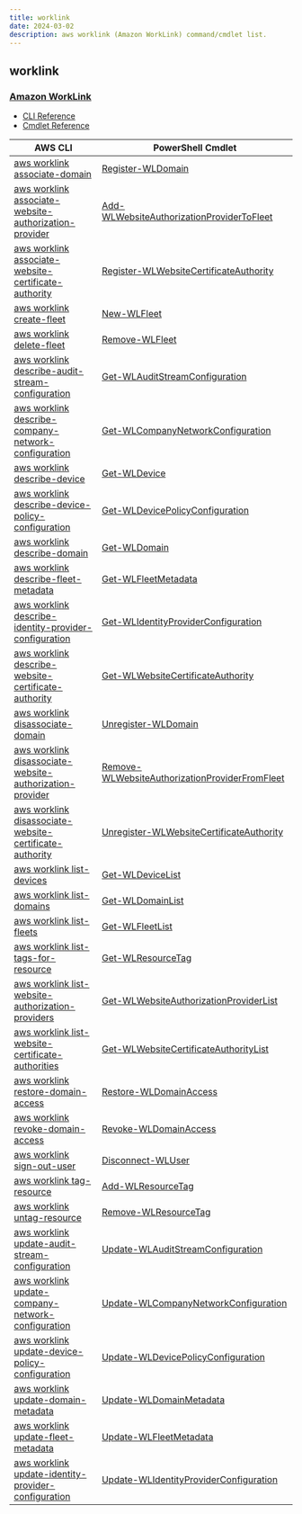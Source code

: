 ```yaml
---
title: worklink
date: 2024-03-02
description: aws worklink (Amazon WorkLink) command/cmdlet list.
---
```


## worklink

### [Amazon WorkLink](https://aws.amazon.com/worklink/)

* [CLI Reference](https://awscli.amazonaws.com/v2/documentation/api/latest/reference/worklink/index.html)
* [Cmdlet Reference](https://docs.aws.amazon.com/powershell/latest/reference/items/Amazon_WorkLink_cmdlets.html)

|AWS CLI|PowerShell Cmdlet|
|----|----|
|[aws worklink associate-domain](https://awscli.amazonaws.com/v2/documentation/api/latest/reference/worklink/associate-domain.html)|[Register-WLDomain](https://docs.aws.amazon.com/powershell/latest/reference/items/Register-WLDomain.html)|
|[aws worklink associate-website-authorization-provider](https://awscli.amazonaws.com/v2/documentation/api/latest/reference/worklink/associate-website-authorization-provider.html)|[Add-WLWebsiteAuthorizationProviderToFleet](https://docs.aws.amazon.com/powershell/latest/reference/items/Add-WLWebsiteAuthorizationProviderToFleet.html)|
|[aws worklink associate-website-certificate-authority](https://awscli.amazonaws.com/v2/documentation/api/latest/reference/worklink/associate-website-certificate-authority.html)|[Register-WLWebsiteCertificateAuthority](https://docs.aws.amazon.com/powershell/latest/reference/items/Register-WLWebsiteCertificateAuthority.html)|
|[aws worklink create-fleet](https://awscli.amazonaws.com/v2/documentation/api/latest/reference/worklink/create-fleet.html)|[New-WLFleet](https://docs.aws.amazon.com/powershell/latest/reference/items/New-WLFleet.html)|
|[aws worklink delete-fleet](https://awscli.amazonaws.com/v2/documentation/api/latest/reference/worklink/delete-fleet.html)|[Remove-WLFleet](https://docs.aws.amazon.com/powershell/latest/reference/items/Remove-WLFleet.html)|
|[aws worklink describe-audit-stream-configuration](https://awscli.amazonaws.com/v2/documentation/api/latest/reference/worklink/describe-audit-stream-configuration.html)|[Get-WLAuditStreamConfiguration](https://docs.aws.amazon.com/powershell/latest/reference/items/Get-WLAuditStreamConfiguration.html)|
|[aws worklink describe-company-network-configuration](https://awscli.amazonaws.com/v2/documentation/api/latest/reference/worklink/describe-company-network-configuration.html)|[Get-WLCompanyNetworkConfiguration](https://docs.aws.amazon.com/powershell/latest/reference/items/Get-WLCompanyNetworkConfiguration.html)|
|[aws worklink describe-device](https://awscli.amazonaws.com/v2/documentation/api/latest/reference/worklink/describe-device.html)|[Get-WLDevice](https://docs.aws.amazon.com/powershell/latest/reference/items/Get-WLDevice.html)|
|[aws worklink describe-device-policy-configuration](https://awscli.amazonaws.com/v2/documentation/api/latest/reference/worklink/describe-device-policy-configuration.html)|[Get-WLDevicePolicyConfiguration](https://docs.aws.amazon.com/powershell/latest/reference/items/Get-WLDevicePolicyConfiguration.html)|
|[aws worklink describe-domain](https://awscli.amazonaws.com/v2/documentation/api/latest/reference/worklink/describe-domain.html)|[Get-WLDomain](https://docs.aws.amazon.com/powershell/latest/reference/items/Get-WLDomain.html)|
|[aws worklink describe-fleet-metadata](https://awscli.amazonaws.com/v2/documentation/api/latest/reference/worklink/describe-fleet-metadata.html)|[Get-WLFleetMetadata](https://docs.aws.amazon.com/powershell/latest/reference/items/Get-WLFleetMetadata.html)|
|[aws worklink describe-identity-provider-configuration](https://awscli.amazonaws.com/v2/documentation/api/latest/reference/worklink/describe-identity-provider-configuration.html)|[Get-WLIdentityProviderConfiguration](https://docs.aws.amazon.com/powershell/latest/reference/items/Get-WLIdentityProviderConfiguration.html)|
|[aws worklink describe-website-certificate-authority](https://awscli.amazonaws.com/v2/documentation/api/latest/reference/worklink/describe-website-certificate-authority.html)|[Get-WLWebsiteCertificateAuthority](https://docs.aws.amazon.com/powershell/latest/reference/items/Get-WLWebsiteCertificateAuthority.html)|
|[aws worklink disassociate-domain](https://awscli.amazonaws.com/v2/documentation/api/latest/reference/worklink/disassociate-domain.html)|[Unregister-WLDomain](https://docs.aws.amazon.com/powershell/latest/reference/items/Unregister-WLDomain.html)|
|[aws worklink disassociate-website-authorization-provider](https://awscli.amazonaws.com/v2/documentation/api/latest/reference/worklink/disassociate-website-authorization-provider.html)|[Remove-WLWebsiteAuthorizationProviderFromFleet](https://docs.aws.amazon.com/powershell/latest/reference/items/Remove-WLWebsiteAuthorizationProviderFromFleet.html)|
|[aws worklink disassociate-website-certificate-authority](https://awscli.amazonaws.com/v2/documentation/api/latest/reference/worklink/disassociate-website-certificate-authority.html)|[Unregister-WLWebsiteCertificateAuthority](https://docs.aws.amazon.com/powershell/latest/reference/items/Unregister-WLWebsiteCertificateAuthority.html)|
|[aws worklink list-devices](https://awscli.amazonaws.com/v2/documentation/api/latest/reference/worklink/list-devices.html)|[Get-WLDeviceList](https://docs.aws.amazon.com/powershell/latest/reference/items/Get-WLDeviceList.html)|
|[aws worklink list-domains](https://awscli.amazonaws.com/v2/documentation/api/latest/reference/worklink/list-domains.html)|[Get-WLDomainList](https://docs.aws.amazon.com/powershell/latest/reference/items/Get-WLDomainList.html)|
|[aws worklink list-fleets](https://awscli.amazonaws.com/v2/documentation/api/latest/reference/worklink/list-fleets.html)|[Get-WLFleetList](https://docs.aws.amazon.com/powershell/latest/reference/items/Get-WLFleetList.html)|
|[aws worklink list-tags-for-resource](https://awscli.amazonaws.com/v2/documentation/api/latest/reference/worklink/list-tags-for-resource.html)|[Get-WLResourceTag](https://docs.aws.amazon.com/powershell/latest/reference/items/Get-WLResourceTag.html)|
|[aws worklink list-website-authorization-providers](https://awscli.amazonaws.com/v2/documentation/api/latest/reference/worklink/list-website-authorization-providers.html)|[Get-WLWebsiteAuthorizationProviderList](https://docs.aws.amazon.com/powershell/latest/reference/items/Get-WLWebsiteAuthorizationProviderList.html)|
|[aws worklink list-website-certificate-authorities](https://awscli.amazonaws.com/v2/documentation/api/latest/reference/worklink/list-website-certificate-authorities.html)|[Get-WLWebsiteCertificateAuthorityList](https://docs.aws.amazon.com/powershell/latest/reference/items/Get-WLWebsiteCertificateAuthorityList.html)|
|[aws worklink restore-domain-access](https://awscli.amazonaws.com/v2/documentation/api/latest/reference/worklink/restore-domain-access.html)|[Restore-WLDomainAccess](https://docs.aws.amazon.com/powershell/latest/reference/items/Restore-WLDomainAccess.html)|
|[aws worklink revoke-domain-access](https://awscli.amazonaws.com/v2/documentation/api/latest/reference/worklink/revoke-domain-access.html)|[Revoke-WLDomainAccess](https://docs.aws.amazon.com/powershell/latest/reference/items/Revoke-WLDomainAccess.html)|
|[aws worklink sign-out-user](https://awscli.amazonaws.com/v2/documentation/api/latest/reference/worklink/sign-out-user.html)|[Disconnect-WLUser](https://docs.aws.amazon.com/powershell/latest/reference/items/Disconnect-WLUser.html)|
|[aws worklink tag-resource](https://awscli.amazonaws.com/v2/documentation/api/latest/reference/worklink/tag-resource.html)|[Add-WLResourceTag](https://docs.aws.amazon.com/powershell/latest/reference/items/Add-WLResourceTag.html)|
|[aws worklink untag-resource](https://awscli.amazonaws.com/v2/documentation/api/latest/reference/worklink/untag-resource.html)|[Remove-WLResourceTag](https://docs.aws.amazon.com/powershell/latest/reference/items/Remove-WLResourceTag.html)|
|[aws worklink update-audit-stream-configuration](https://awscli.amazonaws.com/v2/documentation/api/latest/reference/worklink/update-audit-stream-configuration.html)|[Update-WLAuditStreamConfiguration](https://docs.aws.amazon.com/powershell/latest/reference/items/Update-WLAuditStreamConfiguration.html)|
|[aws worklink update-company-network-configuration](https://awscli.amazonaws.com/v2/documentation/api/latest/reference/worklink/update-company-network-configuration.html)|[Update-WLCompanyNetworkConfiguration](https://docs.aws.amazon.com/powershell/latest/reference/items/Update-WLCompanyNetworkConfiguration.html)|
|[aws worklink update-device-policy-configuration](https://awscli.amazonaws.com/v2/documentation/api/latest/reference/worklink/update-device-policy-configuration.html)|[Update-WLDevicePolicyConfiguration](https://docs.aws.amazon.com/powershell/latest/reference/items/Update-WLDevicePolicyConfiguration.html)|
|[aws worklink update-domain-metadata](https://awscli.amazonaws.com/v2/documentation/api/latest/reference/worklink/update-domain-metadata.html)|[Update-WLDomainMetadata](https://docs.aws.amazon.com/powershell/latest/reference/items/Update-WLDomainMetadata.html)|
|[aws worklink update-fleet-metadata](https://awscli.amazonaws.com/v2/documentation/api/latest/reference/worklink/update-fleet-metadata.html)|[Update-WLFleetMetadata](https://docs.aws.amazon.com/powershell/latest/reference/items/Update-WLFleetMetadata.html)|
|[aws worklink update-identity-provider-configuration](https://awscli.amazonaws.com/v2/documentation/api/latest/reference/worklink/update-identity-provider-configuration.html)|[Update-WLIdentityProviderConfiguration](https://docs.aws.amazon.com/powershell/latest/reference/items/Update-WLIdentityProviderConfiguration.html)|

